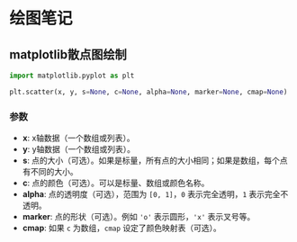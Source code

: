 # 绘图笔记

## matplotlib散点图绘制

```python
import matplotlib.pyplot as plt

plt.scatter(x, y, s=None, c=None, alpha=None, marker=None, cmap=None)
```

### 参数

- **x**: x轴数据（一个数组或列表）。
- **y**: y轴数据（一个数组或列表）。
- **s**: 点的大小（可选）。如果是标量，所有点的大小相同；如果是数组，每个点有不同的大小。
- **c**: 点的颜色（可选）。可以是标量、数组或颜色名称。
- **alpha**: 点的透明度（可选），范围为 `[0, 1]`，`0` 表示完全透明，`1` 表示完全不透明。
- **marker**: 点的形状（可选）。例如 `'o'` 表示圆形，`'x'` 表示叉号等。
- **cmap**: 如果 `c` 为数组，`cmap` 设定了颜色映射表（可选）。